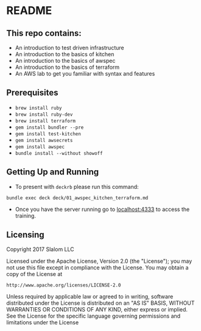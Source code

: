# README #

## This repo contains:
- An introduction to test driven infrastructure
- An introduction to the basics of kitchen
- An introduction to the basics of awspec
- An introduction to the basics of terraform
- An AWS lab to get you familiar with syntax and features

## Prerequisites
- `brew install ruby`
- `brew install ruby-dev`
- `brew install terraform`
- `gem install bundler --pre`
- `gem install test-kitchen`
- `gem install awsecrets`
- `gem install awspec`
- `bundle install --without showoff`

## Getting Up and Running
- To present with `deckrb` please run this command:

```
bundle exec deck deck/01_awspec_kitchen_terraform.md
```

- Once you have the server running go to [localhost:4333](http://localhost:4333) to access the training.

Licensing
---------
Copyright 2017 Slalom LLC

Licensed under the Apache License, Version 2.0 (the "License");
you may not use this file except in compliance with the License.
You may obtain a copy of the License at

    http://www.apache.org/licenses/LICENSE-2.0

Unless required by applicable law or agreed to in writing, software
distributed under the License is distributed on an "AS IS" BASIS,
WITHOUT WARRANTIES OR CONDITIONS OF ANY KIND, either express or implied.
See the License for the specific language governing permissions and
limitations under the License
